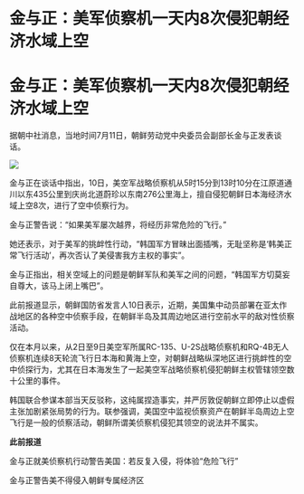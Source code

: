 # 金与正：美军侦察机一天内8次侵犯朝经济水域上空

# 金与正：美军侦察机一天内8次侵犯朝经济水域上空

据朝中社消息，当地时间7月11日，朝鲜劳动党中央委员会副部长金与正发表谈话。

![](https://inews.gtimg.com/newsapp_bt/0/15813249575/1000)

金与正在谈话中指出，10日，美空军战略侦察机从5时15分到13时10分在江原道通川以东435公里到庆尚北道蔚珍以东南276公里海上，擅自侵犯朝鲜日本海经济水域上空8次，进行了空中侦察行为。

金与正警告说：“如果美军屡次越界，将经历非常危险的飞行。”

她还表示，对于美军的挑衅性行动，“韩国军方冒昧出面插嘴，无耻坚称是‘韩美正常飞行活动’，再次否认了美侵害我方主权的事实”。

金与正指出，相关空域上的问题是朝鲜军队和美军之间的问题，“韩国军方切莫妄自尊大，该马上闭上嘴巴”。

此前报道显示，朝鲜国防省发言人10日表示，近期，美国集中动员部署在亚太作战地区的各种空中侦察手段，在朝鲜半岛及其周边地区进行空前水平的敌对性侦察活动。

仅在本月以来，从2日至9日美空军所属RC-135、U-2S战略侦察机和RQ-4B无人侦察机连续8天轮流飞行日本海和黄海上空，对朝鲜战略纵深地区进行挑衅性的空中侦探行为，尤其在日本海发生了一起美空军战略侦察机侵犯朝鲜主权管辖领空数十公里的事件。

韩国联合参谋本部当天反驳称，这纯属捏造事实，并严厉敦促朝鲜立即停止以虚假主张加剧紧张局势的行为。联参强调，美国空中监视侦察资产在朝鲜半岛周边上空飞行是一般的侦察活动，朝鲜所谓美侦察机侵犯其领空的说法并不属实。

**此前报道**

金与正就美侦察机行动警告美国：若反复入侵，将体验“危险飞行”

金与正警告美不得侵入朝鲜专属经济区


